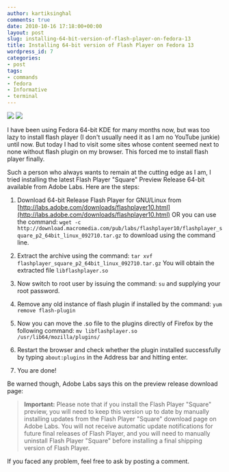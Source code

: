```yaml
---
author: kartiksinghal
comments: true
date: 2010-10-16 17:18:00+00:00
layout: post
slug: installing-64-bit-version-of-flash-player-on-fedora-13
title: Installing 64-bit version of Flash Player on Fedora 13
wordpress_id: 7
categories:
- post
tags:
- commands
- fedora
- Informative
- terminal
---
```


   

![](http://k4rtik.files.wordpress.com/2010/10/adobe_flash_player_icon-scaled5001.png?w=120)
![](http://k4rtik.files.wordpress.com/2010/10/fedora_project_logo-scaled5001.png?w=269)

I have been using Fedora 64-bit KDE for many months now, but was too lazy to install flash player (I don't usually need it as I am no YouTube junkie) until now. But today I had to visit some sites whose content seemed next to none without flash plugin on my browser. This forced me to install flash player finally.

Such a person who always wants to remain at the cutting edge as I am, I tried installing the latest Flash Player "Square" Preview Release 64-bit available from Adobe Labs. Here are the steps:






  1. Download 64-bit Release Flash Player for GNU/Linux from [http://labs.adobe.com/downloads/flashplayer10.html](http://labs.adobe.com/downloads/flashplayer10.html) OR you can use the command: `wget -c http://download.macromedia.com/pub/labs/flashplayer10/flashplayer_square_p2_64bit_linux_092710.tar.gz` to download using the command line.


  2. Extract the archive using the command: `tar xvf flashplayer_square_p2_64bit_linux_092710.tar.gz` You will obtain the extracted file `libflashplayer.so`


  3. Now switch to root user by issuing the command: `su` and supplying your root password.


  4. Remove any old instance of flash plugin if installed by the command: `yum remove flash-plugin`


  5. Now you can move the .so file to the plugins directly of Firefox by the following command: `mv libflashplayer.so /usr/lib64/mozilla/plugins/`


  6. Restart the browser and check whether the plugin installed successfully by typing `about:plugins` in the Address bar and hitting enter.


  7. You are done!




Be warned though, Adobe Labs says this on the preview release download page:




> **Important:** Please note that if you install the Flash Player "Square" preview, you will need to keep this version up to date by manually installing updates from the Flash Player "Square" download page on Adobe Labs. You will not receive automatic update notifications for future final releases of Flash Player, and you will need to manually uninstall Flash Player "Square" before installing a final shipping version of Flash Player.




If you faced any problem, feel free to ask by posting a comment.


  

